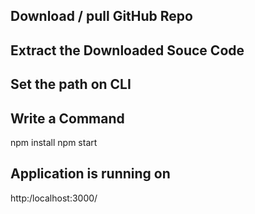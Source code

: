 ## Download / pull GitHub Repo
## Extract the Downloaded Souce Code
## Set the path on CLI 
## Write a Command 
npm install
npm start

## Application is running on
 http:/localhost:3000/
